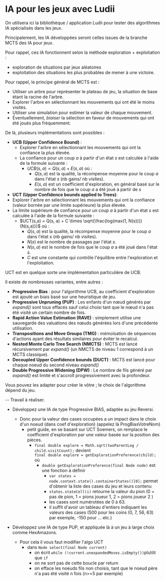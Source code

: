 # IA pour les jeux avec Ludii

On utilisera ici la bibliothèque / application Ludii pour tester des algorithmes IA spécialisés dans les jeux.

Principalement, les IA développées seront celles issues de la branche MCTS des IA pour jeux.

Pour rappel, ces IA fonctionnent selon la méthode exploration + exploitation : 
  - exploration de situations par jeux aléatoires
  - exploitation des situations les plus probables de mener à une victoire.

Pour rappel, le principe général de MCTS est :
 - Utiliser un arbre pour représenter le plateau de jeu, la situation de base étant la racine de l'arbre. 
 - Explorer l'arbre en sélectionnant les mouvements qui ont été le moins visités. 
 - Utiliser une simulation pour estimer la valeur de chaque mouvement. 
 - Éventuellement, _biaiser_ la sélection en faveur de mouvements qui ont été joués plus fréquemment.

De là, plusieurs implémentations sont possibles : 
 - **UCB (Upper Confidence Bound)** :
   - Explorer l'arbre en sélectionnant les mouvements qui ont la confiance la plus élevée.
   - La confiance pour un coup $a$ à partir d'un état $s$ est calculée à l'aide de la formule suivante :
       - $UCB(s, a) = Q(s, a) + E(s, a)$ où :
         - $Q(s, a)$ est la qualité, la récompense moyenne pour le coup $a$ dans l'état $s$ (nb gains/ nb visites).
         - $E(s, a)$ est un coefficient d'exploration, en général basé sur le nombre de fois que le coup $a$ a été joué à partir de $s$
 - **UCT (Upper Confidence bounds applied to Trees)**:
 - Explorer l'arbre en sélectionnant les mouvements qui ont la confiance (valeur bornée par une limite supérieure) la plus élevée. 
 - La limite supérieure de confiance pour un coup $a$ à partir d'un état $s$ est calculée à l'aide de la formule suivante : 
   - $UCT(s,a) = Q(s, a) + C \times \sqrt{\frac{log(max(1, N(s)))}{N(s,a)}}$ où : 
     - $Q(s, a)$ est la qualité, la récompense moyenne pour le coup $a$ dans l'état $s$ (nb gains/ nb visites). 
     - $N(s)$ est le nombre de passages par l'état $s$.
     - $N(s, a)$ est le nombre de fois que le coup $a$ a été joué dans l'état $s$.
     - $C$ est une constante qui contrôle l'équilibre entre l'exploration et l'exploitation.
 
UCT est en quelque sorte une implémentation particulière de UCB.

Il existe de nombreuses variantes, entre autres :
  - **Progressive Bias** : pour l'algorithme UCB, au coefficient d'exploration est ajouté un biais basé sur une heuristique de jeu.
  - **Progressive Unpruning (PUP)** : Les enfants d'un nœud générés par *expand()* sont tous effacés sauf celui choisi tant que le nœud n'a pas été visité un certain nombre de fois.
  - **Rapid Action Value Estimation (RAVE)** : simplement utilise une sauvegarde des valuations des nœuds générées lors d'une précédente utilisation.
  - **Transpositions and Move Groups (TMG)** : mémoïsation de séquences d'actions ayant des résultats similaires pour éviter le recalcul.
  - **Nested Monte Carlo Tree Search (NMCTS)** : MCTS est lancé récursivement par *expand()* (un NMCTS de niveau 1 correspond à un MCTS classique).
  - **Decoupled Upper Confidence bounds (DUCT)** : MCTS est lancé pour chaque noeud du second niveau  *expand()*
  - **Double Progressive Widening (DPW)** : Le nombre de fils généré par *expand()* est limité et s'accroît progressivement avec la profondeur.

Vous pouvez les adapter pour créer le vôtre ; le choix de l'algorithme dépend du jeu.

--
Travail à réaliser.

- Développez une IA de type Progressive BIAS, adaptée au jeu Reversi.
  - Donc pour la valeur des cases occupées a un impact dans le choix d'un noeud (dans coef d'exploration)
    (appelez là ProgBiasVotreNom)
    - petit guide, en se basant sur UCT Soemers, on remplace le coefficient d'exploration par une valeur basée sur la position des pièces.
      - `final double explore = Math.sqrt(twoParentLog / child.visitCount);` devient <br>
      `final double explore = getExplorationPreference(child);` où
        - `double getExplorationPreference(final Node node)` est une fonction à définir
          - `var states = node.context.state().containerStates()[0];` permet d'obtenir la liste des cases du jeu et leurs contenu
          - `states.stateCell(i)` retourne la valeur du pion (0 = pas de pion, 1 = pions joueur 1, 2 = pions joueur 2 )
          - les cases sont numérotées de 0 à 63. 
          - il suffit d'avoir un tableau d'entiers indiquant les valeurs des cases (500 pour les coins (0, 7, 56, 63) par exemple, -150 pour ... etc.)

- Développez une IA de type PUP, et appliquée là à un jeu à large choix comme HexAmazons. 
  - Pour cela il vous faut modifier l'algo UCT 
    - dans `Node select(final Node current)`
      - on écrit `while (!current.unexpandedMoves.isEmpty())`plutôt que `if`
      - on ne sort pas de cette boucle par return
      - on efface les noeuds fils non choisis, tant que le noeud père n'a pas été visité n fois (n>=5 par exemple)

